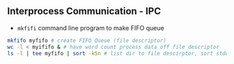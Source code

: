 ## Interprocess Communication - IPC
- `mkfifi` command line program to make FIFO queue
```bash
mkfifo myfifo # create FIFO Queue (file descriptor)
wc -l < myififo & # have word count process data off file descriptor
ls -l | tee myfifo | sort -k5n # list dir to file descirptor, sort stdout as well
```